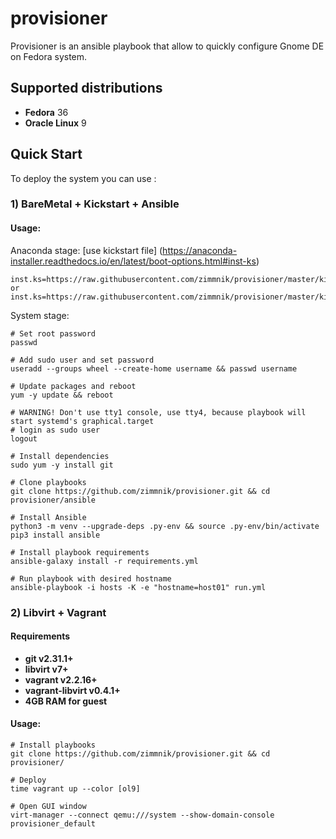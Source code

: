 # provisioner

Provisioner is an ansible playbook that allow to quickly configure Gnome DE on Fedora system.

Supported distributions
-----------------------------
-   **Fedora** 36
-   **Oracle Linux** 9

## Quick Start
To deploy the system you can use :

### 1) BareMetal + Kickstart + Ansible
#### Usage:

Anaconda stage: [use kickstart file] (https://anaconda-installer.readthedocs.io/en/latest/boot-options.html#inst-ks)
```raw
inst.ks=https://raw.githubusercontent.com/zimmnik/provisioner/master/kickstart/f36.cfg
or
inst.ks=https://raw.githubusercontent.com/zimmnik/provisioner/master/kickstart/ol9.cfg
```
System stage:
```ShellSession
# Set root password
passwd

# Add sudo user and set password
useradd --groups wheel --create-home username && passwd username

# Update packages and reboot
yum -y update && reboot

# WARNING! Don't use tty1 console, use tty4, because playbook will start systemd's graphical.target
# login as sudo user
logout

# Install dependencies
sudo yum -y install git

# Clone playbooks
git clone https://github.com/zimmnik/provisioner.git && cd provisioner/ansible

# Install Ansible
python3 -m venv --upgrade-deps .py-env && source .py-env/bin/activate
pip3 install ansible

# Install playbook requirements
ansible-galaxy install -r requirements.yml

# Run playbook with desired hostname
ansible-playbook -i hosts -K -e "hostname=host01" run.yml
```
### 2) Libvirt + Vagrant

#### Requirements
- **git v2.31.1+**
- **libvirt v7+**
- **vagrant v2.2.16+**
- **vagrant-libvirt v0.4.1+**
- **4GB RAM for guest**

#### Usage:
```ShellSession
# Install playbooks
git clone https://github.com/zimmnik/provisioner.git && cd provisioner/

# Deploy
time vagrant up --color [ol9]

# Open GUI window
virt-manager --connect qemu:///system --show-domain-console provisioner_default
```
